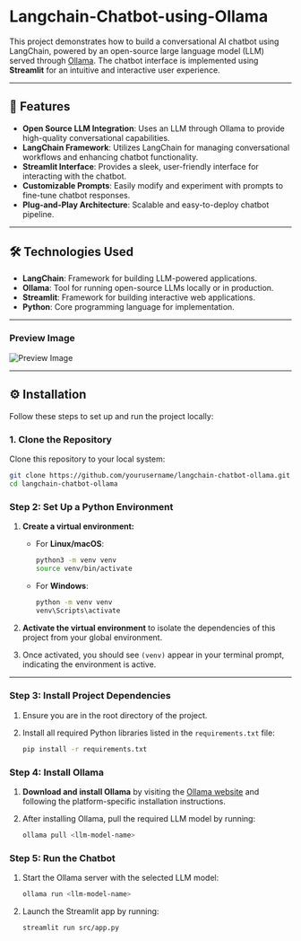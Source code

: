 # Langchain-Chatbot-using-Ollama

This project demonstrates how to build a conversational AI chatbot using LangChain, powered by an open-source large language model (LLM) served through [Ollama](https://ollama.ai). The chatbot interface is implemented using **Streamlit** for an intuitive and interactive user experience.

---

## 🚀 Features

- **Open Source LLM Integration**: Uses an LLM through Ollama to provide high-quality conversational capabilities.
- **LangChain Framework**: Utilizes LangChain for managing conversational workflows and enhancing chatbot functionality.
- **Streamlit Interface**: Provides a sleek, user-friendly interface for interacting with the chatbot.
- **Customizable Prompts**: Easily modify and experiment with prompts to fine-tune chatbot responses.
- **Plug-and-Play Architecture**: Scalable and easy-to-deploy chatbot pipeline.

---

## 🛠️ Technologies Used

- **LangChain**: Framework for building LLM-powered applications.
- **Ollama**: Tool for running open-source LLMs locally or in production.
- **Streamlit**: Framework for building interactive web applications.
- **Python**: Core programming language for implementation.

---

### Preview Image

![Preview Image](path/to/your/screenshot.png)

---

## ⚙️ Installation

Follow these steps to set up and run the project locally:

### 1. Clone the Repository
Clone this repository to your local system:
```bash
git clone https://github.com/yourusername/langchain-chatbot-ollama.git
cd langchain-chatbot-ollama
```

### Step 2: Set Up a Python Environment

1. **Create a virtual environment:**

   - For **Linux/macOS**:
     ```bash
     python3 -m venv venv
     source venv/bin/activate
     ```
   - For **Windows**:
     ```bash
     python -m venv venv
     venv\Scripts\activate
     ```

2. **Activate the virtual environment** to isolate the dependencies of this project from your global environment.

3. Once activated, you should see `(venv)` appear in your terminal prompt, indicating the environment is active.

---

### Step 3: Install Project Dependencies

1. Ensure you are in the root directory of the project.

2. Install all required Python libraries listed in the `requirements.txt` file:
   ```bash
   pip install -r requirements.txt

   ```
### Step 4: Install Ollama

1. **Download and install Ollama** by visiting the [Ollama website](https://ollama.ai) and following the platform-specific installation instructions.

2. After installing Ollama, pull the required LLM model by running:
   ```bash
   ollama pull <llm-model-name>
   ```
### Step 5: Run the Chatbot

1. Start the Ollama server with the selected LLM model:
   ```bash
   ollama run <llm-model-name>
   ```
2. Launch the Streamlit app by running:
   ```bash
   streamlit run src/app.py
   ```

